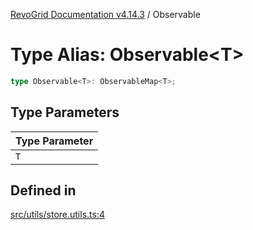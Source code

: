 [RevoGrid Documentation v4.14.3](README.md) / Observable

# Type Alias: Observable\<T\>

```ts
type Observable<T>: ObservableMap<T>;
```

## Type Parameters

| Type Parameter |
| ------ |
| `T` |

## Defined in

[src/utils/store.utils.ts:4](https://github.com/revolist/revogrid/blob/4d3feb8340f534dd1ff6941b4d5b83d4d4e2474c/src/utils/store.utils.ts#L4)
